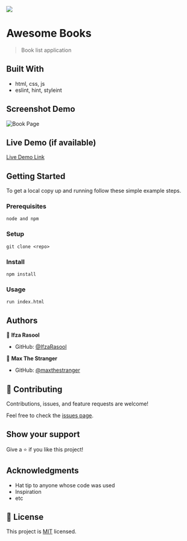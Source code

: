 ![](https://img.shields.io/badge/Microverse-blueviolet)

# Awesome Books

> Book list application

## Built With

- html, css, js
- eslint, hint, styleint

## Screenshot Demo

![Book Page](./images/demo2.png)

## Live Demo (if available)

[Live Demo Link](https://ifzarasool.github.io/AwesomeBooks-Single-Page-Website/)

## Getting Started

To get a local copy up and running follow these simple example steps.

### Prerequisites

`node and npm`

### Setup

`git clone <repo>`

### Install

`npm install`

### Usage

`run index.html`

## Authors

👤 **Ifza Rasool**

- GitHub: [@IfzaRasool](https://github.com/IfzaRasool)

👤 **Max The Stranger**

- GitHub: [@maxthestranger](https://github.com/maxthestranger)

## 🤝 Contributing

Contributions, issues, and feature requests are welcome!

Feel free to check the [issues page](../../issues/).

## Show your support

Give a ⭐️ if you like this project!

## Acknowledgments

- Hat tip to anyone whose code was used
- Inspiration
- etc

## 📝 License

This project is [MIT](./MIT.md) licensed.
